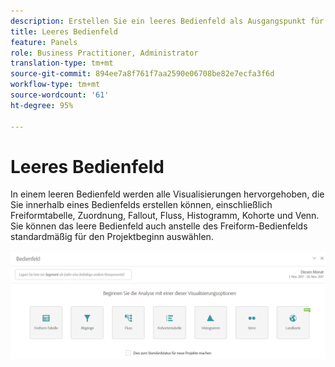 ```yaml
---
description: Erstellen Sie ein leeres Bedienfeld als Ausgangspunkt für eine beliebige Visualisierung.
title: Leeres Bedienfeld
feature: Panels
role: Business Practitioner, Administrator
translation-type: tm+mt
source-git-commit: 894ee7a8f761f7aa2590e06708be82e7ecfa3f6d
workflow-type: tm+mt
source-wordcount: '61'
ht-degree: 95%

---
```



# Leeres Bedienfeld

In einem leeren Bedienfeld werden alle Visualisierungen hervorgehoben, die Sie innerhalb eines Bedienfelds erstellen können, einschließlich Freiformtabelle, Zuordnung, Fallout, Fluss, Histogramm, Kohorte und Venn. Sie können das leere Bedienfeld auch anstelle des Freiform-Bedienfelds standardmäßig für den Projektbeginn auswählen.

![](assets/blank_panel.png)

